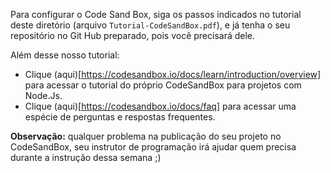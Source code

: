 Para configurar o Code Sand Box, siga os passos indicados no tutorial deste diretório (arquivo `Tutorial-CodeSandBox.pdf`), e já tenha o seu repositório no Git Hub preparado, pois você precisará dele. 

Além desse nosso tutorial:
- Clique (aqui)[https://codesandbox.io/docs/learn/introduction/overview] para acessar o tutorial do próprio CodeSandBox para projetos com Node.Js.
- Clique (aqui)[https://codesandbox.io/docs/faq] para acessar uma espécie de perguntas e respostas frequentes.

**Observação:** qualquer problema na publicação do seu projeto no CodeSandBox, seu instrutor de programação irá ajudar quem precisa durante a instrução dessa semana ;)

